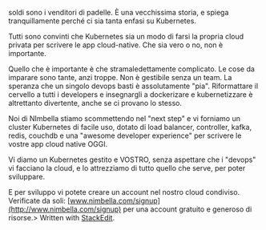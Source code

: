


soldi sono i venditori di padelle. È una vecchissima storia, e spiega tranquillamente perché ci sia tanta enfasi su Kubernetes.  
  
Tutti sono convinti che Kubernetes sia un modo di farsi la propria cloud privata per scrivere le app cloud-native. Che sia vero o no, non è importante.  
  
Quello che è importante è che stramaledettamente complicato. Le cose da imparare sono tante, anzi troppe. Non è gestibile senza un team. La speranza che un singolo devops basti è assolutamente "pia". Riformattare il cervello a tutti i developers e insegnargli a dockerizare e kubernetizzare è altrettanto divertente, anche se ci provano lo stesso.  
  
Noi di NImbella stiamo scommettendo nel "next step" e vi forniamo un cluster Kubernetes di facile uso, dotato di load balancer, controller, kafka, redis, couchdb e una "awesome developer experience" per scrivere le vostre app cloud native OGGI.  
  
Vi diamo un Kubernetes gestito e VOSTRO, senza aspettare che i "devops" vi facciano la cloud, e lo attrezziamo di tutto quello che serve, per poter sviluppare.  
  
E per sviluppo vi potete creare un account nel nostro cloud condiviso. Verificate da soli: [www.nimbella.com/signup](http://www.nimbella.com/signup) per una account gratuito e generoso di risorse.> Written with [StackEdit](https://stackedit.io/).
<!--stackedit_data:
eyJoaXN0b3J5IjpbLTEzMjg5NDA1ODAsLTE5NzMzMDkxODRdfQ
==
-->